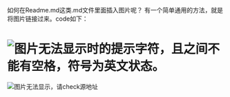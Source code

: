 如何在Readme.md这类.md文件里面插入图片呢？
有一个简单通用的方法，就是将图片链接过来。code如下：
# ![图片无法显示时的提示字符](你刚复制的图片路径)，且之间不能有空格，符号为英文状态。

![图片无法显示，请check源地址](https://image.baidu.com/search/detail?ct=503316480&z=0&ipn=d&word=git&step_word=&hs=0&pn=1&spn=0&di=92950&pi=0&rn=1&tn=baiduimagedetail&is=0%2C0&istype=0&ie=utf-8&oe=utf-8&in=&cl=2&lm=-1&st=undefined&cs=535307467%2C1668671476&os=1060107571%2C2241222538&simid=3431342112%2C466804850&adpicid=0&lpn=0&ln=1734&fr=&fmq=1552441561902_R&fm=&ic=undefined&s=undefined&hd=undefined&latest=undefined&copyright=undefined&se=&sme=&tab=0&width=undefined&height=undefined&face=undefined&ist=&jit=&cg=&bdtype=0&oriquery=&objurl=http%3A%2F%2Fstatic.open-open.com%2Fnews%2FuploadImg%2F20160130%2F20160130200859_115.jpg&fromurl=ippr_z2C%24qAzdH3FAzdH3Fooo_z%26e3B5rjg-5rjg_z%26e3Bv54AzdH3FgjofAzdH3FetjoAzdH3Fd0bkm9&gsm=0&rpstart=0&rpnum=0&islist=&querylist=&force=undefined
)



